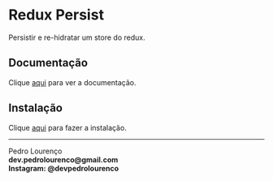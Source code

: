 # Redux Persist

Persistir e re-hidratar um store do redux.

## Documentação

Clique [aqui](https://github.com/rt2zz/redux-persist) para ver a documentação.

## Instalação

Clique [aqui](https://www.npmjs.com/package/redux-persist) para fazer a instalação.



<hr>
<stong>Pedro Lourenço</strong><br>
<Strong>dev.pedrolourenco@gmail.com</strong><br>
<Strong>Instagram: @devpedrolourenco</strong>